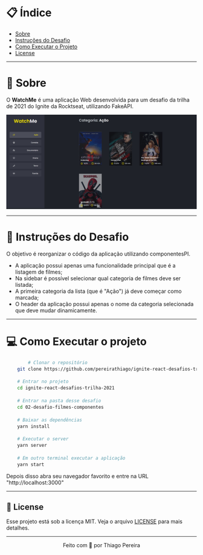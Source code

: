 # :clipboard: Índice

- [Sobre](#sobre)
- [Instruções do Desafio](#desafio)
- [Como Executar o Projeto](#executar)
- [License](#license)

---

<a id="sobre"></a>

# :scroll: Sobre

 O <b>WatchMe</b> é uma aplicação Web desenvolvida para um desafio da trilha de 2021 do Ignite da Rocktseat, utilizando FakeAPI.
<div align="center">
    <img alt="Preview" src=".github/preview.png">
</div>

 ---

 <a id="desafio"></a>

# :rocket: Instruções do Desafio

O objetivo é reorganizar o código da aplicação utilizando componentesPI.
- A aplicação possui apenas uma funcionalidade principal que é a listagem de filmes;
- Na sidebar é possível selecionar qual categoria de filmes deve ser listada;
- A primeira categoria da lista (que é "Ação") já deve começar como marcada;
- O header da aplicação possui apenas o nome da categoria selecionada que deve mudar dinamicamente.
 
 ---

 <a id="executar"></a>

# :computer: Como Executar o projeto

```bash
        # Clonar o repositório
    git clone https://github.com/pereirathiago/ignite-react-desafios-trilha-2021.git

    # Entrar no projeto
    cd ignite-react-desafios-trilha-2021

    # Entrar na pasta desse desafio
    cd 02-desafio-filmes-componentes

    # Baixar as dependências
    yarn install

    # Executar o server
    yarn server

    # Em outro terminal executar a aplicação
    yarn start
```
Depois disso abra seu navegador favorito e entre na URL "http://localhost:3000"

---

<a id="license"><a>

## :memo: License

Esse projeto está sob a licença MIT. Veja o arquivo [LICENSE](LICENSE) para mais detalhes.

---

<p align="center">
    Feito com 💜 por Thiago Pereira
</p>
